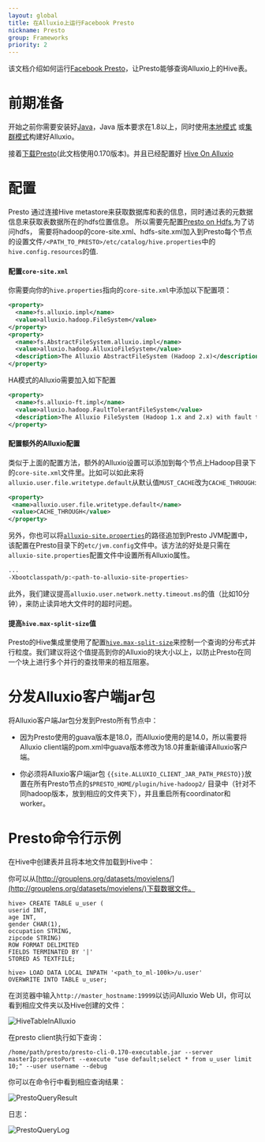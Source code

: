 ```yaml
---
layout: global
title: 在Alluxio上运行Facebook Presto
nickname: Presto
group: Frameworks
priority: 2
---
```


该文档介绍如何运行[Facebook Presto](https://prestodb.io/)，让Presto能够查询Alluxio上的Hive表。

# 前期准备

开始之前你需要安装好[Java](Java-Setup.html)，Java 版本要求在1.8以上，同时使用[本地模式](Running-Alluxio-Locally.html)
或[集群模式](Running-Alluxio-on-a-Cluster.html)构建好Alluxio。

接着[下载Presto](https://repo1.maven.org/maven2/com/facebook/presto/presto-server/)(此文档使用0.170版本)。并且已经配置好
[Hive On Alluxio](http://www.alluxio.org/docs/master/cn/Running-Hive-with-Alluxio.html)

# 配置

Presto 通过连接Hive metastore来获取数据库和表的信息，同时通过表的元数据信息来获取表数据所在的hdfs位置信息。
所以需要先配置[Presto on Hdfs](https://prestodb.io/docs/current/installation/deployment.html),为了访问hdfs，
需要将hadoop的core-site.xml、hdfs-site.xml加入到Presto每个节点的设置文件`/<PATH_TO_PRESTO>/etc/catalog/hive.properties`中的`hive.config.resources`的值.

#### 配置`core-site.xml`

你需要向你的`hive.properties`指向的`core-site.xml`中添加以下配置项：

```xml
<property>
  <name>fs.alluxio.impl</name>
  <value>alluxio.hadoop.FileSystem</value>
</property>
<property>
  <name>fs.AbstractFileSystem.alluxio.impl</name>
  <value>alluxio.hadoop.AlluxioFileSystem</value>
  <description>The Alluxio AbstractFileSystem (Hadoop 2.x)</description>
</property>
```
HA模式的Alluxio需要加入如下配置
```xml
<property>
  <name>fs.alluxio-ft.impl</name>
  <value>alluxio.hadoop.FaultTolerantFileSystem</value>
  <description>The Alluxio FileSystem (Hadoop 1.x and 2.x) with fault tolerant support</description>
</property>
```
#### 配置额外的Alluxio配置

类似于上面的配置方法，额外的Alluxio设置可以添加到每个节点上Hadoop目录下的`core-site.xml`文件里。比如可以如此来将`alluxio.user.file.writetype.default`从默认值`MUST_CACHE`改为`CACHE_THROUGH`:

```xml
<property>
 <name>alluxio.user.file.writetype.default</name>
 <value>CACHE_THROUGH</value>
</property>
```

另外，你也可以将[`alluxio-site.properties`](Configuration-Settings.html)的路径追加到Presto JVM配置中，该配置在Presto目录下的`etc/jvm.config`文件中。该方法的好处是只需在`alluxio-site.properties`配置文件中设置所有Alluxio属性。

```bash
...
-Xbootclasspath/p:<path-to-alluxio-site-properties>
```

此外，我们建议提高`alluxio.user.network.netty.timeout.ms`的值（比如10分钟），来防止读异地大文件时的超时问题。

#### 提高`hive.max-split-size`值

Presto的Hive集成里使用了配置[`hive.max-split-size`](https://teradata.github.io/presto/docs/141t/connector/hive.html)来控制一个查询的分布式并行粒度。我们建议将这个值提高到你的Alluxio的块大小以上，以防止Presto在同一个块上进行多个并行的查找带来的相互阻塞。

# 分发Alluxio客户端jar包

将Alluxio客户端Jar包分发到Presto所有节点中：
- 因为Presto使用的guava版本是18.0，而Alluxio使用的是14.0，所以需要将Alluxio client端的pom.xml中guava版本修改为18.0并重新编译Alluxio客户端。

- 你必须将Alluxio客户端jar包 `{{site.ALLUXIO_CLIENT_JAR_PATH_PRESTO}}`放置在所有Presto节点的`$PRESTO_HOME/plugin/hive-hadoop2/`
目录中（针对不同hadoop版本，放到相应的文件夹下），并且重启所有coordinator和worker。

# Presto命令行示例

在Hive中创建表并且将本地文件加载到Hive中：

你可以从[http://grouplens.org/datasets/movielens/](http://grouplens.org/datasets/movielens/)下载数据文件。

```
hive> CREATE TABLE u_user (
userid INT,
age INT,
gender CHAR(1),
occupation STRING,
zipcode STRING)
ROW FORMAT DELIMITED
FIELDS TERMINATED BY '|'
STORED AS TEXTFILE;

hive> LOAD DATA LOCAL INPATH '<path_to_ml-100k>/u.user'
OVERWRITE INTO TABLE u_user;
```

在浏览器中输入`http://master_hostname:19999`以访问Alluxio Web UI，你可以看到相应文件夹以及Hive创建的文件：

![HiveTableInAlluxio]({{site.data.img.screenshot_presto_table_in_alluxio}})

在presto client执行如下查询：

```
/home/path/presto/presto-cli-0.170-executable.jar --server masterIp:prestoPort --execute "use default;select * from u_user limit 10;" --user username --debug
```

你可以在命令行中看到相应查询结果：

![PrestoQueryResult]({{site.data.img.screenshot_presto_query_result}})

日志：

![PrestoQueryLog]({{site.data.img.screenshot_presto_query_log}})
